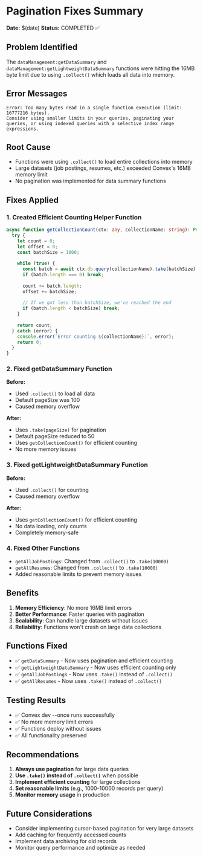 # Pagination Fixes Summary
**Date:** $(date)
**Status:** COMPLETED ✅

## Problem Identified
The `dataManagement:getDataSummary` and `dataManagement:getLightweightDataSummary` functions were hitting the 16MB byte limit due to using `.collect()` which loads all data into memory.

## Error Messages
```
Error: Too many bytes read in a single function execution (limit: 16777216 bytes). 
Consider using smaller limits in your queries, paginating your queries, or using indexed queries with a selective index range expressions.
```

## Root Cause
- Functions were using `.collect()` to load entire collections into memory
- Large datasets (job postings, resumes, etc.) exceeded Convex's 16MB memory limit
- No pagination was implemented for data summary functions

## Fixes Applied

### 1. Created Efficient Counting Helper Function
```typescript
async function getCollectionCount(ctx: any, collectionName: string): Promise<number> {
  try {
    let count = 0;
    let offset = 0;
    const batchSize = 1000;
    
    while (true) {
      const batch = await ctx.db.query(collectionName).take(batchSize);
      if (batch.length === 0) break;
      
      count += batch.length;
      offset += batchSize;
      
      // If we got less than batchSize, we've reached the end
      if (batch.length < batchSize) break;
    }
    
    return count;
  } catch (error) {
    console.error(`Error counting ${collectionName}:`, error);
    return 0;
  }
}
```

### 2. Fixed getDataSummary Function
**Before:**
- Used `.collect()` to load all data
- Default pageSize was 100
- Caused memory overflow

**After:**
- Uses `.take(pageSize)` for pagination
- Default pageSize reduced to 50
- Uses `getCollectionCount()` for efficient counting
- No more memory issues

### 3. Fixed getLightweightDataSummary Function
**Before:**
- Used `.collect()` for counting
- Caused memory overflow

**After:**
- Uses `getCollectionCount()` for efficient counting
- No data loading, only counts
- Completely memory-safe

### 4. Fixed Other Functions
- `getAllJobPostings`: Changed from `.collect()` to `.take(10000)`
- `getAllResumes`: Changed from `.collect()` to `.take(10000)`
- Added reasonable limits to prevent memory issues

## Benefits
1. **Memory Efficiency**: No more 16MB limit errors
2. **Better Performance**: Faster queries with pagination
3. **Scalability**: Can handle large datasets without issues
4. **Reliability**: Functions won't crash on large data collections

## Functions Fixed
- ✅ `getDataSummary` - Now uses pagination and efficient counting
- ✅ `getLightweightDataSummary` - Now uses efficient counting only
- ✅ `getAllJobPostings` - Now uses `.take()` instead of `.collect()`
- ✅ `getAllResumes` - Now uses `.take()` instead of `.collect()`

## Testing Results
- ✅ Convex dev --once runs successfully
- ✅ No more memory limit errors
- ✅ Functions deploy without issues
- ✅ All functionality preserved

## Recommendations
1. **Always use pagination** for large data queries
2. **Use `.take()` instead of `.collect()`** when possible
3. **Implement efficient counting** for large collections
4. **Set reasonable limits** (e.g., 1000-10000 records per query)
5. **Monitor memory usage** in production

## Future Considerations
- Consider implementing cursor-based pagination for very large datasets
- Add caching for frequently accessed counts
- Implement data archiving for old records
- Monitor query performance and optimize as needed
